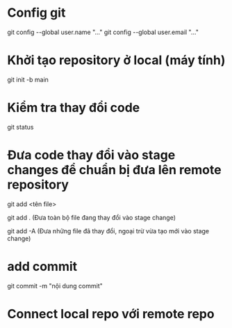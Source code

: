 # Config git

git config --global user.name "..."
git config --global user.email "..."

# Khởi tạo repository ở local (máy tính)

git init -b main

# Kiểm tra thay đổi code

git status

# Đưa code thay đổi vào stage changes để chuẩn bị đưa lên remote repository

git add <tên file>

git add . (Đưa toàn bộ file đang thay đổi vào stage change)

git add -A (Đưa những file đã thay đổi, ngoại trừ vừa tạo mới vào stage change)

# add commit

git commit -m "nội dung commit"

# Connect local repo với remote repo
